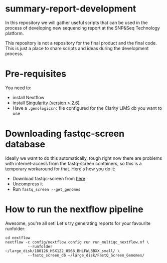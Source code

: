 # summary-report-development
In this repository we will gather useful scripts that can be used in the process of developing new sequencing report at the SNP&amp;Seq Technology platform.

This repository is not a repository for the final product and the final code. This is just a place to share scripts and ideas during the development process.

# Pre-requisites
You need to:
  - install Nextflow
  - install [Singularity (version > 2.6)](https://singularity.lbl.gov/install-linux#adding-the-mirror-and-installing)
  - Have a `.genologicsrc` file configured for the Clarity LIMS db you want to use


# Downloading fastqc-screen database
Ideally we want to do this automatically, tough right now there are problems with internet-access from the
fastq-screen containers, so this is a temporary workaround for that. Here's how you do it:

 - Download fastqc-screen from  [here](https://www.bioinformatics.babraham.ac.uk/projects/fastq_screen/fastq_screen_v0.13.0.tar.gz).
 - Uncompress it
 - Run `fastq_screen --get_genomes`


# How to run the nextflow pipeline
Awesome, you're all set! Let's try generating reports for your favourite runfolder:
```
cd nextflow
nextflow -c config/nextflow.config run run_multiqc_nextflow.nf \
          --runfolder ~/large_disk/180126_HSX122_0568_BHLFWLBBXX_small/ \
          --fastq_screen_db ~/large_disk/FastQ_Screen_Genomes/
```
